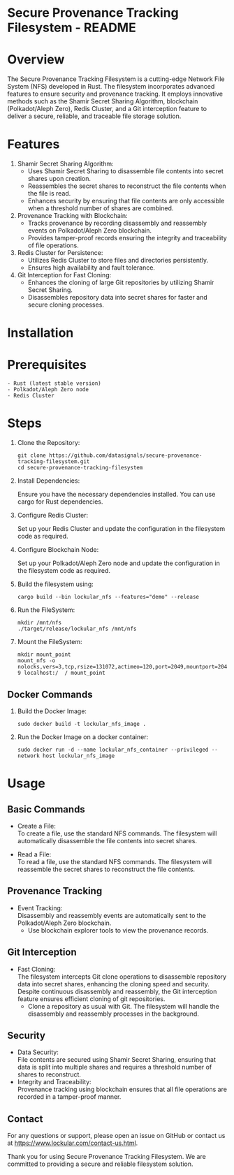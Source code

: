 Secure Provenance Tracking Filesystem - README
==============================================

Overview
========

The Secure Provenance Tracking Filesystem is a cutting-edge Network File System (NFS) developed in Rust. The filesystem incorporates advanced features to ensure security and provenance tracking. It employs innovative methods such as the Shamir Secret Sharing Algorithm, blockchain (Polkadot/Aleph Zero), Redis Cluster, and a Git interception feature to deliver a secure, reliable, and traceable file storage solution.

Features
========

1. Shamir Secret Sharing Algorithm:
    - Uses Shamir Secret Sharing to disassemble file contents into secret shares upon creation.
    - Reassembles the secret shares to reconstruct the file contents when the file is read.
    - Enhances security by ensuring that file contents are only accessible when a threshold number of shares are combined.
2. Provenance Tracking with Blockchain:
    - Tracks provenance by recording disassembly and reassembly events on Polkadot/Aleph Zero blockchain.
    - Provides tamper-proof records ensuring the integrity and traceability of file operations.
3. Redis Cluster for Persistence:
    - Utilizes Redis Cluster to store files and directories  persistently.
    - Ensures high availability and fault tolerance.
4. Git Interception for Fast Cloning:
    - Enhances the cloning of large Git repositories by utilizing Shamir Secret Sharing.
    - Disassembles repository data into secret shares for faster and secure cloning processes.

Installation
============

Prerequisites
=============

 	- Rust (latest stable version)
 	- Polkadot/Aleph Zero node
  	- Redis Cluster

Steps
=====
1. Clone the Repository:

      `git clone https://github.com/datasignals/secure-provenance-tracking-filesystem.git`<br>
      `cd secure-provenance-tracking-filesystem`

2. Install Dependencies:

      Ensure you have the necessary dependencies installed. You can use cargo for Rust dependencies.

3. Configure Redis Cluster:

      Set up your Redis Cluster and update the configuration in the filesystem code as required.

4. Configure Blockchain Node:

      Set up your Polkadot/Aleph Zero node and update the configuration in the filesystem code as required.

5. Build the filesystem using:

      `cargo build --bin lockular_nfs --features="demo" --release`

6. Run the FileSystem:

      `mkdir /mnt/nfs`<br>
      `./target/release/lockular_nfs /mnt/nfs`

7. Mount the FileSystem:

      `mkdir mount_point`<br>
      `mount_nfs -o nolocks,vers=3,tcp,rsize=131072,actimeo=120,port=2049,mountport=2049 localhost:/  / mount_point`

Docker Commands
---------------

1. Build the Docker Image:

      `sudo docker build -t lockular_nfs_image .`

2. Run the Docker Image on a docker container:

      `sudo docker run -d --name lockular_nfs_container --privileged --network host lockular_nfs_image`


Usage
=====

Basic Commands
--------------

 - Create a File:<br>
 To create a file, use the standard NFS commands. The filesystem will automatically disassemble the file contents into secret shares.

- Read a File:<br>
To read a file, use the standard NFS commands. The filesystem will reassemble the secret shares to reconstruct the file contents.

Provenance Tracking
-------------------

 - Event Tracking:<br>
   Disassembly and reassembly events are automatically sent to the Polkadot/Aleph Zero blockchain.
    - Use blockchain explorer tools to view the provenance records.

Git Interception
----------------

 - Fast Cloning:  
   The filesystem intercepts Git clone operations to disassemble repository data into secret shares, enhancing the cloning speed and security. Despite continuous disassembly and reassembly, the Git interception feature ensures efficient cloning of git repositories.
    - Clone a repository as usual with Git. The filesystem will handle the disassembly and reassembly processes in the background.

Security
--------

 - Data Security:<br>
   File contents are secured using Shamir Secret Sharing, ensuring that data is split into multiple shares and requires a threshold number of shares to reconstruct.
 - Integrity and Traceability:<br>
   Provenance tracking using blockchain ensures that all file operations are recorded in a tamper-proof manner.

Contact
-------

For any questions or support, please open an issue on GitHub or contact us at https://www.lockular.com/contact-us.html.

Thank you for using Secure Provenance Tracking Filesystem. We are committed to providing a secure and reliable filesystem solution.
